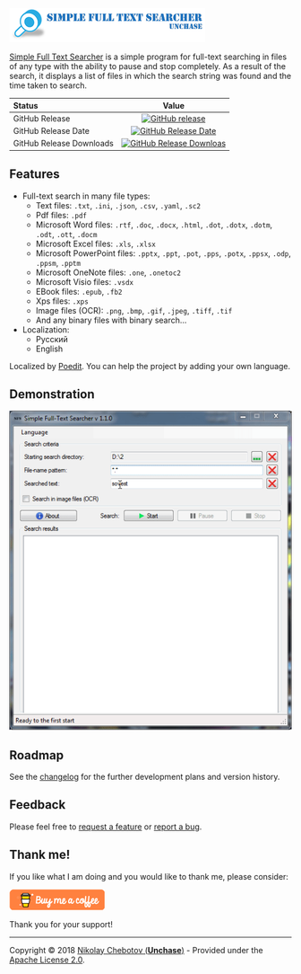 ![SFS logo](/images/sfs_logo.png) 

[Simple Full Text Searcher](https://github.com/unchase/SimpleFullTextSearcher) is a simple program for full-text searching in files of any type with the ability to pause and stop completely. As a result of the search, it displays a list of files in which the search string was found and the time taken to search. 

|Status|Value|
|:----|:---:|
|GitHub Release|[![GitHub release](https://img.shields.io/github/release/unchase/SimpleFullTextSearcher.svg)](https://github.com/unchase/SimpleFullTextSearcher/releases/latest)
|GitHub Release Date|[![GitHub Release Date](https://img.shields.io/github/release-date/unchase/SimpleFullTextSearcher.svg)](https://github.com/unchase/SimpleFullTextSearcher/releases/latest)
|GitHub Release Downloads|[![GitHub Release Downloas](https://img.shields.io/github/downloads/unchase/SimpleFullTextSearcher/total.svg?maxAge=86400)](https://github.com/unchase/SimpleFullTextSearcher/releases/latest)

## Features

- Full-text search in many file types:
	- Text files: `.txt`, `.ini`, `.json`, `.csv`, `.yaml`, `.sc2`
	- Pdf files: `.pdf`
	- Microsoft Word files: `.rtf`, `.doc`, `.docx`, `.html`, `.dot`, `.dotx`, `.dotm`, `.odt`, `.ott`, `.docm`
	- Microsoft Excel files: `.xls`, `.xlsx`
	- Microsoft PowerPoint files: `.pptx`, `.ppt`, `.pot`, `.pps`, `.potx`, `.ppsx`, `.odp`, `.ppsm`, `.pptm`
	- Microsoft OneNote files: `.one`, `.onetoc2`
	- Microsoft Visio files: `.vsdx`
	- EBook files: `.epub`, `.fb2`
	- Xps files: `.xps`
	- Image files (OCR): `.png`, `.bmp`, `.gif`, `.jpeg`, `.tiff`, `.tif`
	- And any binary files with binary search...
- Localization:
	- Русский
	- English

Localized by [Poedit](https://poedit.net/). You can help the project by adding your own language.

## Demonstration

![SFS UI](/images/sfs.gif) 

## Roadmap

See the [changelog](CHANGELOG.md) for the further development plans and version history.

## Feedback

Please feel free to [request a feature](https://github.com/unchase/SimpleFullTextSearcher/issues/new?title=FEATURE) or [report a bug](https://github.com/unchase/SimpleFullTextSearcher/issues/new?title=BUG).

## Thank me!

If you like what I am doing and you would like to thank me, please consider:

[![Buy me a coffe!](images/buymeacoffe.png)](https://www.buymeacoffee.com/nikolaychebotov)

Thank you for your support!

----------

Copyright &copy; 2018 [Nikolay Chebotov (**Unchase**)](https://github.com/unchase) - Provided under the [Apache License 2.0](LICENSE.md).

